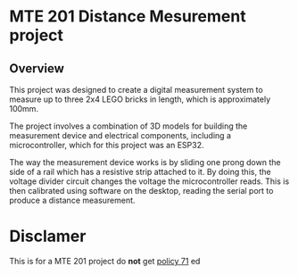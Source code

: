 # MTE 201 Distance Mesurement project
## Overview
This project was designed to create a digital measurement system to measure up to three 2x4 LEGO bricks in length, which is approximately 100mm.

The project involves a combination of 3D models for building the measurement device and electrical components, including a microcontroller, which for this project was an ESP32.

The way the measurement device works is by sliding one prong down the side of a rail which has a resistive strip attached to it. By doing this, the voltage divider circuit changes the voltage the microcontroller reads. This is then calibrated using software on the desktop, reading the serial port to produce a distance measurement.

# Disclamer
This is for a MTE 201 project do **not** get [policy 71]([https://link-url-here.org](https://uwaterloo.ca/engineering/procedures-related-academic-offences-and-policy-71)https://uwaterloo.ca/engineering/procedures-related-academic-offences-and-policy-71) ed
